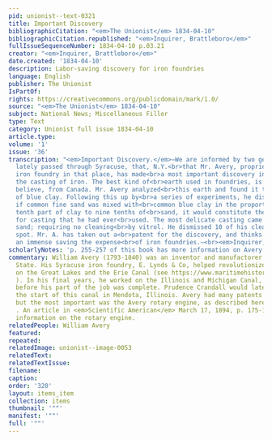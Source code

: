 ```yaml
---
pid: unionist--text-0321
title: Important Discovery
bibliographicCitation: "<em>The Unionist</em> 1834-04-10"
bibliographicCitation.republished: "<em>Inquirer, Brattleboro</em>"
fullIssueSequenceNumber: 1834-04-10 p.03.21
creator: "<em>Inquirer, Brattleboro</em>"
date.created: '1834-04-10'
description: Labor-saving discovery for iron foundries
language: English
publisher: The Unionist
IsPartOf: 
rights: https://creativecommons.org/publicdomain/mark/1.0/
source: "<em>The Unionist</em> 1834-04-10"
subject: National News; Miscellaneous Filler
type: Text
category: Unionist full issue 1834-04-10
article.type: 
volume: '1'
issue: '36'
transcription: "<em>Important Discovery.</em>—We are informed by two gentleman who
  lately passed through Syracuse, that, N.Y.<br>that Mr. Avery, proprietor of an extensive
  iron foundry in that place, has made<br>a most important discovery in relation to
  the casting of iron. The best kind of<br>earth used in foundries, is brought we
  believe, from Canada. Mr. Avery analyzed<br>this earth and found it to contain proportion
  of blue clay. Following this up by<br>a series of experiments, he discovered that
  if common fine sand was mixed with<br>common blue clay in the proportion of one
  tenth part of clay to nine tenths of<br>sand, it would constitute the best composition
  for casting that he had ever<br>used. The most delicate casting came out free from
  sand; requiring no cleaning<br>by vitrol. He dismissed 10 of his cleaners on the
  spot. Mr. A. has taken out a<br>patent for the discovery, and thinks it will make
  an immense saving the expense<br>of iron foundries.—<br><em>Inquirer, Brattleboro.</em>"
scholarlyNotes: 'p. 255-257 of this book has more information on Avery: https://quod.lib.umich.edu/m/moa/aja2321.0001.001/278?page=root;rgn=full+text;size=100;view=image'
commentary: William Avery (1793-1840) was an inventor and manufactorer in New York
  State. His Syracuse iron foundry, E. Lynds & Co, helped revolutionize transport
  on the Great Lakes and the Erie Canal (see https://www.maritimehistoryofthegreatlakes.ca/Documents/Engines/default.asp?ID=s005
  ). In his final years, he worked on the Illinois and Michigan Canal, but died suddenly
  before his part of the job was complete. Prudence Crandall would later live near
  the start of this canal in Mendota, Illinois. Avery had many patents to his name,
  but the most important was the Avery rotary engine, as described here - https://uh.edu/engines/epi1884.htm
  . An article in <em>Scientific American</em> March 17, 1894, p. 175-176 has more
  information on the rotary engine.
relatedPeople: William Avery
featured: 
repeated: 
relatedImage: unionist--image-0053
relatedText: 
relatedTextIssue: 
filename: 
caption: 
order: '320'
layout: items_item
collection: items
thumbnail: '""'
manifest: '""'
full: '""'
---
```

